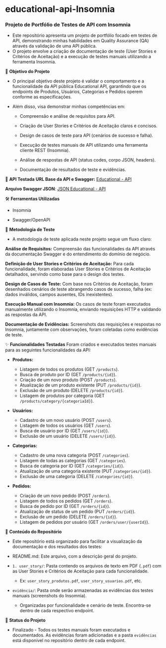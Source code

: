 # educational-api-Insomnia

### Projeto de Portfólio de Testes de API com Insomnia
- Este repositório apresenta um projeto de portfólio focado em testes de API, demonstrando minhas habilidades em Quality Assurance (QA) através da validação de uma API pública. 
- O projeto envolve a criação de documentação de teste (User Stories e Critérios de Aceitação) e a execução de testes manuais utilizando a ferramenta Insomnia.

🎯 **Objetivo do Projeto**
- O principal objetivo deste projeto é validar o comportamento e a funcionalidade da API pública Educational API, garantindo que os endpoints de Produtos, Usuários, Categorias e Pedidos operem conforme as especificações. 
- Além disso, visa demonstrar minhas competências em:

    - Compreensão e análise de requisitos para API.

    - Criação de User Stories e Critérios de Aceitação claros e concisos.

    - Design de casos de teste para API (cenários de sucesso e falha).

    - Execução de testes manuais de API utilizando uma ferramenta cliente REST (Insomnia).

    - Análise de respostas de API (status codes, corpo JSON, headers).

    - Documentação de resultados de teste e evidências.

🔗 **API Testada**
**URL Base da API e Swagger:** [Educational - API](https://educational-api-75qy.onrender.com/api-docs/)

**Arquivo Swagger JSON**: [JSON Educational - API](https://educational-api-75qy.onrender.com/swagger.json)

🛠️ **Ferramentas Utilizadas**
- Insomnia

- Swagger/OpenAPI

📝 **Metodologia de Teste** 
- A metodologia de teste aplicada neste projeto segue um fluxo claro:

**Análise de Requisitos:** Compreensão das funcionalidades da API através da documentação Swagger e do entendimento do domínio de negócio.

**Definição de User Stories e Critérios de Aceitação:** Para cada funcionalidade, foram elaboradas User Stories e Critérios de Aceitação detalhados, servindo como base para o design dos testes.

**Design de Casos de Teste:** Com base nos Critérios de Aceitação, foram desenhados cenários de teste abrangendo casos de sucesso, falha (ex: dados inválidos, campos ausentes, IDs inexistentes).

**Execução Manual com Insomnia:** Os casos de teste foram executados manualmente utilizando o Insomnia, enviando requisições HTTP e validando as respostas da API.

**Documentação de Evidências:** Screenshots das requisições e respostas no Insomnia, juntamente com observações, foram coletadas como evidências de teste.

✨ **Funcionalidades Testadas**
Foram criados e executados testes manuais para as seguintes funcionalidades da API:

* **Produtos:**
    - Listagem de todos os produtos (GET ```/products```).
    - Busca de produto por ID (GET ```/products/{id}```).
    - Criação de um novo produto (POST ```/products```).
    - Atualização de um produto existente (PUT ```/products/{id}```).
    - Exclusão de um produto (DELETE ```/products/{id}```).
    - Listagem de produtos por categoria (GET ```/products/category/{categoriaId}```).

* **Usuários:**
    - Cadastro de um novo usuário (POST ```/users```).
    - Listagem de todos os usuários (GET ```/users```).
    - Busca de usuário por ID (GET ```/users/{id}```).
    - Exclusão de um usuário (DELETE ```/users/{id}```).

* **Categorias:**
    - Cadastro de uma nova categoria (POST ```/categories```).
    - Listagem de todas as categorias (GET ```/categories```).
    - Busca de categoria por ID (GET ```/categories/{id}```).
    - Atualização de uma categoria existente (PUT ```/categories/{id}```).
    - Exclusão de uma categoria (DELETE ```/categories/{id}```).

* **Pedidos:**
    - Criação de um novo pedido (POST ```/orders```).
    - Listagem de todos os pedidos (GET ```/orders```).
    - Busca de pedido por ID (GET ```/orders/{id}```).
    - Atualização de status de um pedido (PUT ```/orders/{id}```).
    - Exclusão de um pedido (DELETE ```/orders/{id}```).
    - Listagem de pedidos por usuário (GET ```/orders/user/{userId}```).

📂 **Conteúdo do Repositório**
- Este repositório está organizado para facilitar a visualização da documentação e dos resultados dos testes:

* README.md: Este arquivo, com a descrição geral do projeto.

* ```1. user_story/```: Pasta contendo os arquivos de texto em PDF (```.pdf```) com as User Stories e Critérios de Aceitação para cada funcionalidade.

    * Ex: ```user_story_produtos.pdf```, ```user_story_usuarios.pdf```, etc.

* ```evidência/```: Pasta onde serão armazenadas as evidências dos testes manuais (screenshots do Insomnia).

    * Organizadas por funcionalidade e cenário de teste. Encontra-se dentro de cada respectivo endpoint.


🚀 **Status do Projeto**
* Finalizado - Todos os testes manuais foram executados e documentados. As evidências foram adicionadas e a pasta ```evidências``` está disponível no repositório dentro de cada endpoint.